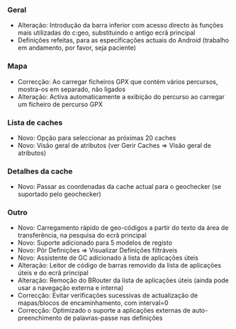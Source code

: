 ### Geral
- Alteração: Introdução da barra inferior com acesso directo às funções mais utilizadas do c:geo, substituindo o antigo ecrã principal
- Definições refeitas, para as especificações actuais do Android (trabalho em andamento, por favor, seja paciente)

### Mapa
- Correcção: Ao carregar ficheiros GPX que contém vários percursos, mostra-os em separado, não ligados
- Alteração: Activa automaticamente a exibição do percurso ao carregar um ficheiro de percurso GPX

### Lista de caches
- Novo: Opção para seleccionar as próximas 20 caches
- Novo: Visão geral de atributos (ver Gerir Caches => Visão geral de atributos)

### Detalhes da cache
- Novo: Passar as coordenadas da cache actual para o geochecker (se suportado pelo geochecker)

### Outro
- Novo: Carregamento rápido de geo-códigos a partir do texto da área de transferência, na pesquisa do ecrã principal
- Novo: Suporte adicionado para 5 modelos de registo
- Novo: Pôr Definições => Visualizar Definições filtráveis
- Novo: Assistente de GC adicionado à lista de aplicações úteis
- Alteração: Leitor de código de barras removido da lista de aplicações úteis e do ecrã principal
- Alteração: Remoção do BRouter da lista de aplicações úteis (ainda pode usar a navegação externa e interna)
- Correcção: Evitar verificações sucessivas de actualização de mapas/blocos de encaminhamento, com interval=0
- Correcção: Optimizado o suporte a aplicações externas de auto-preenchimento de palavras-passe nas definições
